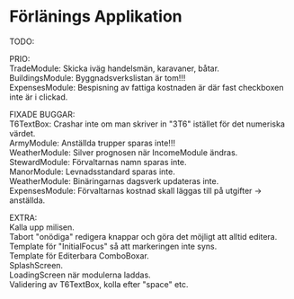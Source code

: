 # Förlänings Applikation

TODO:  
  
PRIO:  
TradeModule: Skicka iväg handelsmän, karavaner, båtar.  
BuildingsModule: Byggnadsverkslistan är tom!!!  
ExpensesModule: Bespisning av fattiga kostnaden är där fast checkboxen inte är i clickad.  
  
FIXADE BUGGAR:  
T6TextBox: Crashar inte om man skriver in "3T6" istället för det numeriska värdet.  
ArmyModule: Anställda trupper sparas inte!!!  
WeatherModule: Silver prognosen när IncomeModule ändras.  
StewardModule: Förvaltarnas namn sparas inte.  
ManorModule: Levnadsstandard sparas inte.  
WeatherModule: Binäringarnas dagsverk updateras inte.  
ExpensesModule: Förvaltarnas kostnad skall läggas till på utgifter -> anställda.  

EXTRA:  
Kalla upp milisen.  
Tabort "onödiga" redigera knappar och göra det möjligt att alltid editera.  
Template för "InitialFocus" så att markeringen inte syns.  
Template för Editerbara ComboBoxar.  
SplashScreen.  
LoadingScreen när modulerna laddas.  
Validering av T6TextBox, kolla efter "space" etc.  
